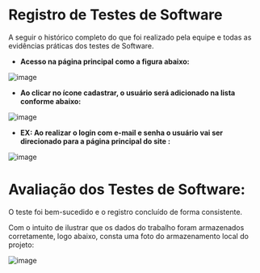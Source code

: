 # Registro de Testes de Software

A seguir o histórico completo do que foi realizado pela equipe e todas as evidências práticas dos testes de Software.


-  **Acesso na página principal como a figura abaixo:**

![image](https://github.com/ICEI-PUC-Minas-PMV-ADS/pmv-ads-2023-1-e1-proj-web-t06-musica/assets/127213695/c3e4d9a5-5253-4f7c-bf78-3930f078e6eb)


-  **Ao clicar no ícone cadastrar, o usuário será adicionado na lista conforme abaixo:**

![image](https://github.com/ICEI-PUC-Minas-PMV-ADS/pmv-ads-2023-1-e1-proj-web-t06-musica/assets/127213695/a17db86e-b517-4620-ad2d-9c30ca51b3cc)

-  **EX: Ao realizar o login com e-mail e senha o usuário vai ser direcionado para a página principal do site :**

![image](https://github.com/ICEI-PUC-Minas-PMV-ADS/pmv-ads-2023-1-e1-proj-web-t06-musica/assets/127213695/e225e3c6-e3e8-49a7-8eb8-782a88d4d5b7)

# Avaliação dos Testes de Software:

O teste foi bem-sucedido e o registro concluído de forma consistente.

Com o intuito de ilustrar que os dados do trabalho foram armazenados corretamente, logo abaixo, consta uma foto do armazenamento local do projeto:

![image](https://github.com/ICEI-PUC-Minas-PMV-ADS/pmv-ads-2023-1-e1-proj-web-t06-musica/assets/126628545/7a6bd964-3833-4844-854e-2b921438e59a)
